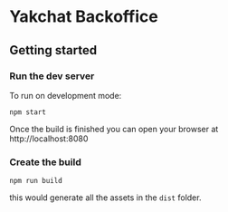 # Yakchat Backoffice

## Getting started

### Run the dev server
To run on development mode:

```shell
npm start
```

Once the build is finished you can open your browser at http://localhost:8080

### Create the build

```shell
npm run build
```

this would generate all the assets in  the `dist` folder.